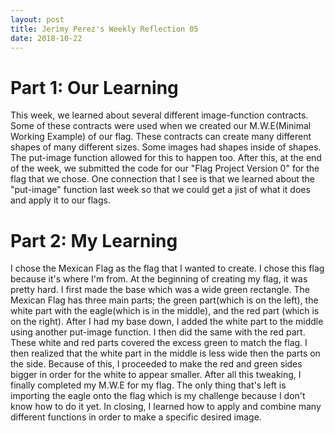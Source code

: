 ```yaml
---
layout: post
title: Jerimy Perez's Weekly Reflection 05
date: 2018-10-22
---
```


# Part 1: Our Learning

 This week, we learned about several different image-function contracts. Some of these contracts were used when we created our M.W.E(Minimal Working Example) of our flag. These contracts can create many different shapes of many different sizes. Some images had shapes inside of shapes. The put-image function allowed for this to happen too. After this, at the end of the week, we submitted the code for our "Flag Project Version 0" for the flag that we chose. One connection that I see is that we learned about the "put-image" function last week so that we could get a jist of what it does and apply it to our flags.
 
# Part 2: My Learning

 I chose the Mexican Flag as the flag that I wanted to create. I chose this flag because it's where I'm from. At the beginning of creating my flag, it was pretty hard. I first made the base which was a wide green rectangle. The Mexican Flag has three main parts; the green part(which is on the left), the white part with the eagle(which is in the middle), and the red part (which is on the right). After I had my base down, I added the white part to the middle using another put-image function. I then did the same with the red part. These white and red parts covered the excess green to match the flag. I then realized that the white part in the middle is less wide then the parts on the side. Because of this, I proceeded to make the red and green sides bigger in order for the white to appear smaller. After all this tweaking, I finally completed my M.W.E for my flag. The only thing that's left is importing the eagle onto the flag which is my challenge because I don't know how to do it yet. In closing, I learned how to apply and combine many different functions in order to make a specific desired image.
 
 
